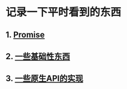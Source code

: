 # 记录一下平时看到的东西

## 1. [Promise](https://github.com/chun1hao/MyBlog/tree/master/Promise)
## 2. [一些基础性东西](https://github.com/chun1hao/MyBlog/tree/master/base)
## 3. [一些原生API的实现](https://github.com/chun1hao/MyBlog/tree/master/API)
